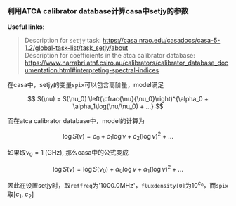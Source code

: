 ### 利用ATCA calibrator database计算casa中setjy的参数

**Useful links**:
> Description for `setjy` task: https://casa.nrao.edu/casadocs/casa-5-1.2/global-task-list/task_setjy/about \
> Description for coefficients in the atca calibrator database: https://www.narrabri.atnf.csiro.au/calibrators/calibrator_database_documentation.html#interpreting-spectral-indices

在casa中，setjy的变量`spix`可以包含高阶量，model满足

$$
S(\nu) = S(\nu_0) \left(\cfrac{\nu}{\nu_0}\right)^{\alpha_0 + \alpha_1\log(\nu/\nu_0) + ...}
$$

而在atca calibrator database中，model的计算为

$$
\log S(\nu) = c_0 + c_1\log\nu + c_2(\log\nu)^2 + ...
$$

如果取$\nu_0 = 1$ (GHz), 那么casa中的公式变成

$$
\log S(\nu) = \log S(\nu_0) + \alpha_0\log\nu + \alpha_1(\log\nu)^2 + ...
$$

因此在设置setjy时，取`reffreq`为'1000.0MHz'，`fluxdensity[0]`为$10^{c_0}$，而`spix`取[$c_1$, $c_2$]
